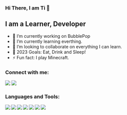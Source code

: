 ### Hi There, I am Ti 👋

## I am a Learner, Developer

- 🔭 I’m currently working on BubblePop
- 🌱 I’m currently learning everthing.
- 👯 I’m looking to collaborate on everything I can learn.
- 💬 2023 Goals: Eat, Drink and Sleep!
- ⚡ Fun fact: I play Minecraft.

### Connect with me:

[<img src="https://img.icons8.com/dusk/48/000000/linkedin--v2.png"/>](https://www.linkedin.com/in/ti-wei-0a20a61b8/)
[<img src="https://img.icons8.com/nolan/48/angelist.png"/>](https://angel.co/u/ti-wei)

### Languages and Tools:

<img src="https://img.icons8.com/color/48/000000/java-coffee-cup-logo--v2.png" align='left' />
<img src="https://img.icons8.com/color/48/000000/javascript--v2.png" align ='left' />
<img src="https://img.icons8.com/ultraviolet/48/000000/react--v2.png" align='left' />
<img src="https://img.icons8.com/color/48/000000/redux.png" align='left' />
<img src="https://img.icons8.com/color/48/000000/html-5--v1.png" align='left' />
<img src="https://img.icons8.com/color/48/000000/ruby-programming-language.png" align='left' />
<img src="https://img.icons8.com/color/48/000000/mongodb.png" align='left' />

<!--
**GeniusSniper/GeniusSniper** is a ✨ _special_ ✨ repository because its `README.md` (this file) appears on your GitHub profile.

Here are some ideas to get you started:

- 🤔 I’m looking for help with ...
- 📫 How to reach me: ...
- 😄 Pronouns: ...
-->
